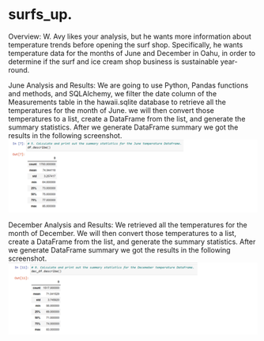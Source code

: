 # surfs_up.

Overview:
  W. Avy likes your analysis, but he wants more information about temperature trends before opening the surf shop. Specifically, he wants temperature data for the months   of June and December in Oahu, in order to determine if the surf and ice cream shop business is sustainable year-round.
  
June Analysis and Results:
  We are going to use Python, Pandas functions and methods, and SQLAlchemy, we filter the date column of the Measurements table in the hawaii.sqlite database to           retrieve all the temperatures for the month of June. we will then convert those temperatures to a list, create a DataFrame from the list, and generate the summary       statistics. 
  After we generate DataFrame summary we got the results in the following screenshot.
  ![](https://github.com/sedigh-etoumi/surfs_up./blob/main/June_Summary.png)
  
December Analysis and Results:
   We retrieved all the temperatures for the month of December. We will then convert those temperatures to a list, create a DataFrame from the list, and generate            the summary statistics. 
   After we generate DataFrame summary we got the results in the following screenshot.
  ![](https://github.com/sedigh-etoumi/surfs_up./blob/main/December_Summary.png)
   

  
  
